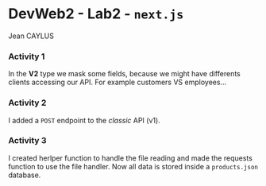 # DevWeb2 - Lab2 - `next.js`

Jean CAYLUS

### Activity 1

In the **V2** type we mask some fields, because we might have differents clients accessing our API. For example customers VS employees...

### Activity 2

I added a `POST` endpoint to the *classic* API (v1).

### Activity 3

I created herlper function to handle the file reading and made the requests function to use the file handler. Now all data is stored inside a `products.json` database. 